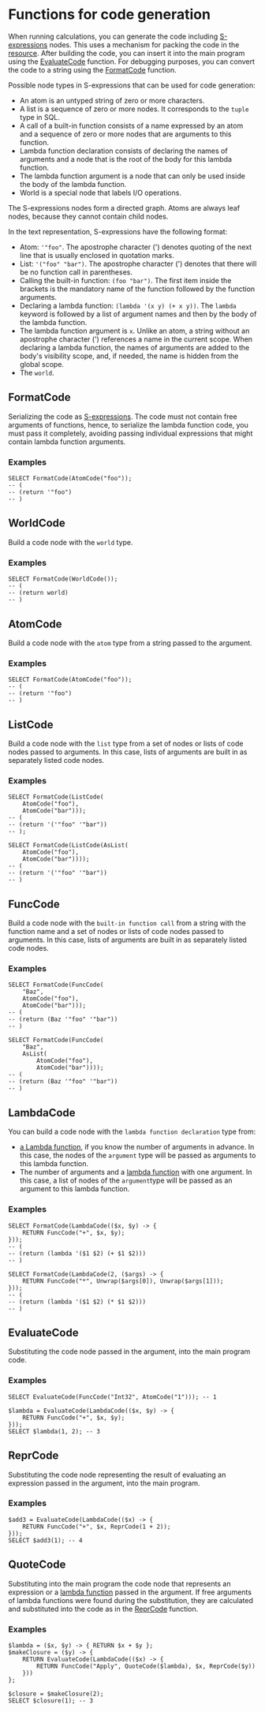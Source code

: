 # Functions for code generation

When running calculations, you can generate the code including [S-expressions](/docs/s_expressions) nodes. This uses a mechanism for packing the code in the [resource](../types/special.md). After building the code, you can insert it into the main program using the [EvaluateCode](#evaluatecode) function. For debugging purposes, you can convert the code to a string using the [FormatCode](#formatcode) function.

Possible node types in S-expressions that can be used for code generation:

* An atom is an untyped string of zero or more characters.
* A list is a sequence of zero or more nodes. It corresponds to the `tuple` type in SQL.
* A call of a built-in function consists of a name expressed by an atom and a sequence of zero or more nodes that are arguments to this function.
* Lambda function declaration consists of declaring the names of arguments and a node that is the root of the body for this lambda function.
* The lambda function argument is a node that can only be used inside the body of the lambda function.
* World is a special node that labels I/O operations.

The S-expressions nodes form a directed graph. Atoms are always leaf nodes, because they cannot contain child nodes.

In the text representation, S-expressions have the following format:

* Atom: `'"foo"`. The apostrophe character (') denotes quoting of the next line that is usually enclosed in quotation marks.
* List: `'("foo" "bar")`. The apostrophe character (') denotes that there will be no function call in parentheses.
* Calling the built-in function: `(foo "bar")`. The first item inside the brackets is the mandatory name of the function followed by the function arguments.
* Declaring a lambda function: `(lambda '(x y) (+ x y))`. The `lambda` keyword is followed by a list of argument names and then by the body of the lambda function.
* The lambda function argument is `x`. Unlike an atom, a string without an apostrophe character (') references a name in the current scope. When declaring a lambda function, the names of arguments are added to the body's visibility scope, and, if needed, the name is hidden from the global scope.
* The `world`.

## FormatCode

Serializing the code as [S-expressions](/docs/s_expressions). The code must not contain free arguments of functions, hence, to serialize the lambda function code, you must pass it completely, avoiding passing individual expressions that might contain lambda function arguments.

### Examples

```yql
SELECT FormatCode(AtomCode("foo"));
-- (
-- (return '"foo")
-- )
```

## WorldCode

Build a code node with the `world` type.

### Examples

```yql
SELECT FormatCode(WorldCode());
-- (
-- (return world)
-- )
```

## AtomCode

Build a code node with the `atom` type from a string passed to the argument.

### Examples

```yql
SELECT FormatCode(AtomCode("foo"));
-- (
-- (return '"foo")
-- )
```

## ListCode

Build a code node with the `list` type from a set of nodes or lists of code nodes passed to arguments. In this case, lists of arguments are built in as separately listed code nodes.

### Examples

```yql
SELECT FormatCode(ListCode(
    AtomCode("foo"),
    AtomCode("bar")));
-- (
-- (return '('"foo" '"bar"))
-- );

SELECT FormatCode(ListCode(AsList(
    AtomCode("foo"),
    AtomCode("bar"))));
-- (
-- (return '('"foo" '"bar"))
-- )
```

## FuncCode

Build a code node with the `built-in function call` from a string with the function name and a set of nodes or lists of code nodes passed to arguments. In this case, lists of arguments are built in as separately listed code nodes.

### Examples

```yql
SELECT FormatCode(FuncCode(
    "Baz",
    AtomCode("foo"),
    AtomCode("bar")));
-- (
-- (return (Baz '"foo" '"bar"))
-- )

SELECT FormatCode(FuncCode(
    "Baz",
    AsList(
        AtomCode("foo"),
        AtomCode("bar"))));
-- (
-- (return (Baz '"foo" '"bar"))
-- )
```

## LambdaCode

You can build a code node with the `lambda function declaration` type from:

* [a Lambda function](../syntax/expressions.md#lambda), if you know the number of arguments in advance. In this case, the nodes of the `argument` type will be passed as arguments to this lambda function.
* The number of arguments and a [lambda function](../syntax/expressions.md#lambda) with one argument. In this case, a list of nodes of the `argument`type will be passed as an argument to this lambda function.

### Examples

```yql
SELECT FormatCode(LambdaCode(($x, $y) -> {
    RETURN FuncCode("+", $x, $y);
}));
-- (
-- (return (lambda '($1 $2) (+ $1 $2)))
-- )

SELECT FormatCode(LambdaCode(2, ($args) -> {
    RETURN FuncCode("*", Unwrap($args[0]), Unwrap($args[1]));
}));
-- (
-- (return (lambda '($1 $2) (* $1 $2)))
-- )
```

## EvaluateCode

Substituting the code node passed in the argument, into the main program code.

### Examples

```yql
SELECT EvaluateCode(FuncCode("Int32", AtomCode("1"))); -- 1

$lambda = EvaluateCode(LambdaCode(($x, $y) -> {
    RETURN FuncCode("+", $x, $y);
}));
SELECT $lambda(1, 2); -- 3
```

## ReprCode

Substituting the code node representing the result of evaluating an expression passed in the argument, into the main program.

### Examples

```yql
$add3 = EvaluateCode(LambdaCode(($x) -> {
    RETURN FuncCode("+", $x, ReprCode(1 + 2));
}));
SELECT $add3(1); -- 4
```

## QuoteCode

Substituting into the main program the code node that represents an expression or a [lambda function](../syntax/expressions.md#lambda) passed in the argument. If free arguments of lambda functions were found during the substitution, they are calculated and substituted into the code as in the [ReprCode](#reprcode) function.

### Examples

```yql
$lambda = ($x, $y) -> { RETURN $x + $y };
$makeClosure = ($y) -> {
    RETURN EvaluateCode(LambdaCode(($x) -> {
        RETURN FuncCode("Apply", QuoteCode($lambda), $x, ReprCode($y))
    }))
};

$closure = $makeClosure(2);
SELECT $closure(1); -- 3
```

